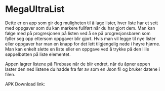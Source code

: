 # MegaUltraList

Dette er en app som gir deg muligheten til å lage lister, hver liste har et sett med oppgaver som du kan markere fullført når du har gjort dem.
Man kan følge med på progresjonen på listen ved å se på progresjonsbaren som fyller seg opp ettersom oppgaver blir gjort.
Hvis man vil legge til nye lister eller oppgaver har man en knapp for det lett tilgjengelig nede i høyre hjørne.
Man kan enkelt slette en liste eller en oppgave ved å trykke på den lille søppelbøtten på liste elementet.

Appen lagrer listene på Firebase når de blir endret, når du åpner appen laster den ned listene du hadde fra før av som en Json fil
og bruker datene i filen.

  
APK Download link: 

